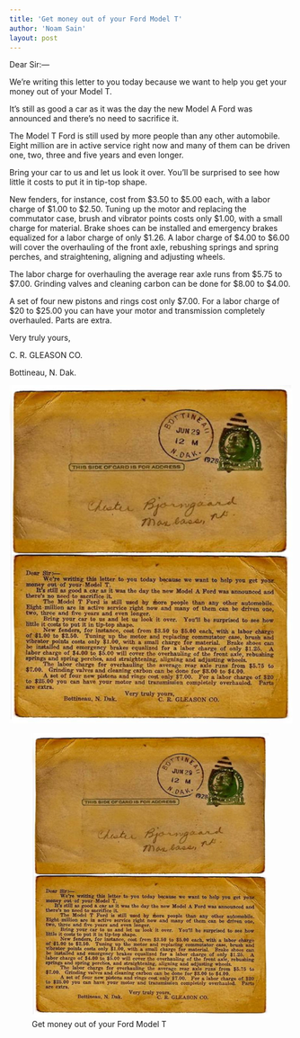```yaml
---
title: 'Get money out of your Ford Model T'
author: 'Noam Sain'
layout: post
---
```


Dear Sir:—

We’re writing this letter to you today because we want to help you get your money out of your Model T.

It’s still as good a car as it was the day the new Model A Ford was announced and there’s no need to sacrifice it.

The Model T Ford is still used by more people than any other automobile. Eight million are in active service right now and many of them can be driven one, two, three and five years and even longer.

Bring your car to us and let us look it over. You’ll be surprised to see how little it costs to put it in tip-top shape.

New fenders, for instance, cost from $3.50 to $5.00 each, with a labor charge of $1.00 to $2.50. Tuning up the motor and replacing the commutator case, brush and vibrator points costs only $1.00, with a small charge for material. Brake shoes can be installed and emergency brakes equalized for a labor charge of only $1.26. A labor charge of $4.00 to $6.00 will cover the overhauling of the front axle, rebushing springs and spring perches, and straightening, aligning and adjusting wheels.

The labor charge for overhauling the average rear axle runs from $5.75 to $7.00. Grinding valves and cleaning carbon can be done for $8.00 to $4.00.

A set of four new pistons and rings cost only $7.00. For a labor charge of $20 to $25.00 you can have your motor and transmission completely overhauled. Parts are extra.

Very truly yours,

C. R. GLEASON CO.

Bottineau, N. Dak.

![Get money out of your Ford Model T](/assets/1928-06-29-Ford-Model-T.jpg "Get money out of your Ford Model T")

<figure>
	<img alt="Get money out of your Ford Model T" src="/assets/1928-06-29-Ford-Model-T.jpg">
	<figcaption>Get money out of your Ford Model T</figcaption>
</figure>
